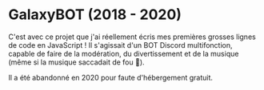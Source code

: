 # GalaxyBOT (2018 - 2020)

C'est avec ce projet que j'ai réellement écris mes premières grosses lignes de code en JavaScript ! 
Il s'agissait d'un BOT Discord multifonction, capable de faire de la modération, du divertissement et de la musique (même si la musique saccadait de fou 🤣).

Il a été abandonné en 2020 pour faute d'hébergement gratuit.
